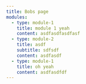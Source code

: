 ```yaml
---
title: Bobs page
modules:
  - type: module-1
    title: module 1 yeah
    content: asdfasdfasdfasf
  - type: module-2
    title: asdf
    subtitle: sdfsdf
    content: asdfasdf
  - type: module-1
    title: oh yeah
    content: asdfasdfdf
---
```

